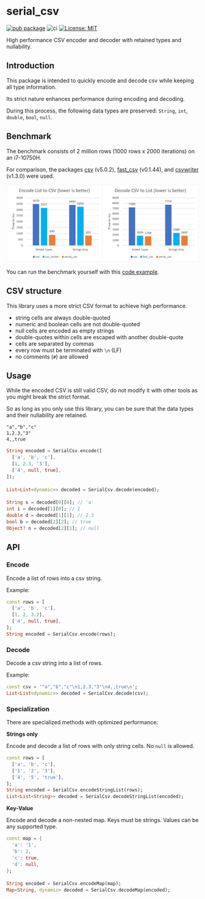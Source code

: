 # serial_csv

[![pub package](https://img.shields.io/pub/v/serial_csv.svg)](https://pub.dev/packages/serial_csv)
![ci](https://github.com/Tienisto/serial_csv/actions/workflows/ci.yml/badge.svg)
[![License: MIT](https://img.shields.io/badge/License-MIT-yellow.svg)](https://opensource.org/licenses/MIT)

High performance CSV encoder and decoder with retained types and nullability.

## Introduction

This package is intended to quickly encode and decode csv while keeping all type information.

Its strict nature enhances performance during encoding and decoding.

During this process, the following data types are preserved: `String`, `int`, `double`, `bool`, `null`.

## Benchmark

The benchmark consists of 2 million rows (1000 rows x 2000 iterations) on an i7-10750H.

For comparison, the packages [csv](https://pub.dev/packages/csv) (v5.0.2),
[fast_csv](https://pub.dev/packages/fast_csv) (v0.1.44),
and [csvwriter](https://pub.dev/packages/csvwriter) (v1.3.0) were used.

![benchmark](https://raw.githubusercontent.com/Tienisto/serial_csv/main/assets/benchmark.png)

You can run the benchmark yourself with this [code example](https://github.com/Tienisto/serial_csv/blob/main/example/benchmark.dart).

## CSV structure

This library uses a more strict CSV format to achieve high performance.

- string cells are always double-quoted
- numeric and boolean cells are not double-quoted
- null cells are encoded as empty strings
- double-quotes within cells are escaped with another double-quote
- cells are separated by commas
- every row must be terminated with `\n` (LF)
- no comments (`#`) are allowed

## Usage

While the encoded CSV is still valid CSV, do not modify it with other tools as you might break the strict format.

So as long as you only use this library, you can be sure that the data types and their nullability are retained.

```csv
"a","b","c"
1,2.3,"3"
4,,true
```

```dart
String encoded = SerialCsv.encode([
  ['a', 'b', 'c'],
  [1, 2.3, '3'],
  ['4', null, true],
]);

List<List<dynamic>> decoded = SerialCsv.decode(encoded);

String s = decoded[0][0]; // 'a'
int i = decoded[1][0]; // 1
double d = decoded[1][1]; // 2.3
bool b = decoded[2][2]; // true
Object? n = decoded[2][1]; // null
```

## API

### Encode

Encode a list of rows into a csv string.

Example:
```dart
const rows = [
  ['a', 'b', 'c'],
  [1, 2, 3.2],
  ['4', null, true],
];
String encoded = SerialCsv.encode(rows);
```

### Decode

Decode a csv string into a list of rows.

Example:
```dart
const csv = '"a","b","c"\n1,2.3,"3"\n4,,true\n';
List<List<dynamic>> decoded = SerialCsv.decode(csv);
```

### Specialization

There are specialized methods with optimized performance:

**Strings only**

Encode and decode a list of rows with only string cells. No `null` is allowed.

```dart
const rows = [
  ['a', 'b', 'c'],
  ['1', '2', '3'],
  ['4', '5', 'true'],
];
String encoded = SerialCsv.encodeStringList(rows);
List<List<String>> decoded = SerialCsv.decodeStringList(encoded);
```

**Key-Value**

Encode and decode a non-nested map. Keys must be strings. Values can be any supported type.

```dart
const map = {
  'a': '1',
  'b': 2,
  'c': true,
  'd': null,
};

String encoded = SerialCsv.encodeMap(map);
Map<String, dynamic> decoded = SerialCsv.decodeMap(encoded);
```
